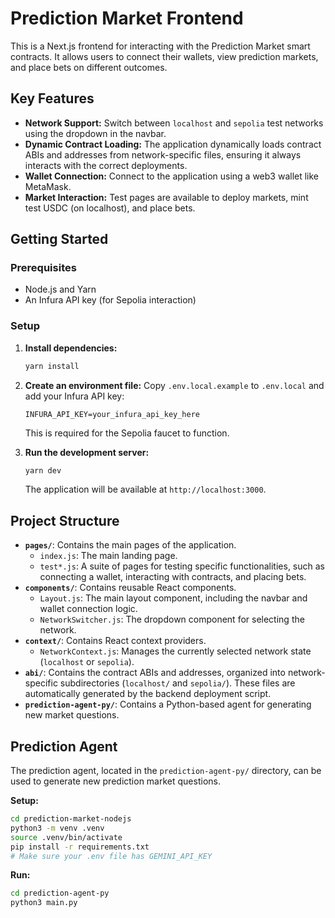 # Prediction Market Frontend

This is a Next.js frontend for interacting with the Prediction Market smart contracts. It allows users to connect their wallets, view prediction markets, and place bets on different outcomes.

## Key Features

- **Network Support:** Switch between `localhost` and `sepolia` test networks using the dropdown in the navbar.
- **Dynamic Contract Loading:** The application dynamically loads contract ABIs and addresses from network-specific files, ensuring it always interacts with the correct deployments.
- **Wallet Connection:** Connect to the application using a web3 wallet like MetaMask.
- **Market Interaction:** Test pages are available to deploy markets, mint test USDC (on localhost), and place bets.

## Getting Started

### Prerequisites

- Node.js and Yarn
- An Infura API key (for Sepolia interaction)

### Setup

1.  **Install dependencies:**
    ```bash
    yarn install
    ```

2.  **Create an environment file:**
    Copy `.env.local.example` to `.env.local` and add your Infura API key:
    ```
    INFURA_API_KEY=your_infura_api_key_here
    ```
    This is required for the Sepolia faucet to function.

3.  **Run the development server:**
    ```bash
    yarn dev
    ```
    The application will be available at `http://localhost:3000`.

## Project Structure

*   **`pages/`**: Contains the main pages of the application.
    *   `index.js`: The main landing page.
    *   `test*.js`: A suite of pages for testing specific functionalities, such as connecting a wallet, interacting with contracts, and placing bets.
*   **`components/`**: Contains reusable React components.
    *   `Layout.js`: The main layout component, including the navbar and wallet connection logic.
    *   `NetworkSwitcher.js`: The dropdown component for selecting the network.
*   **`context/`**: Contains React context providers.
    *   `NetworkContext.js`: Manages the currently selected network state (`localhost` or `sepolia`).
*   **`abi/`**: Contains the contract ABIs and addresses, organized into network-specific subdirectories (`localhost/` and `sepolia/`). These files are automatically generated by the backend deployment script.
*   **`prediction-agent-py/`**: Contains a Python-based agent for generating new market questions.

## Prediction Agent

The prediction agent, located in the `prediction-agent-py/` directory, can be used to generate new prediction market questions.

**Setup:**
```bash
cd prediction-market-nodejs
python3 -m venv .venv
source .venv/bin/activate
pip install -r requirements.txt
# Make sure your .env file has GEMINI_API_KEY
```

**Run:**
```bash
cd prediction-agent-py
python3 main.py
```

